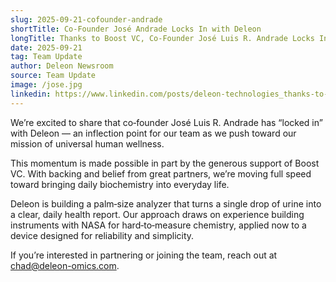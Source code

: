 ```yaml
---
slug: 2025-09-21-cofounder-andrade
shortTitle: Co‑Founder José Andrade Locks In with Deleon
longTitle: Thanks to Boost VC, Co‑Founder José Luis R. Andrade Locks In with Deleon
date: 2025-09-21
tag: Team Update
author: Deleon Newsroom
source: Team Update
image: /jose.jpg
linkedin: https://www.linkedin.com/posts/deleon-technologies_thanks-to-the-generous-investment-of-boost-activity-7374094287602597888-IF6G
---
```


We’re excited to share that co‑founder José Luis R. Andrade has “locked in” with Deleon — an inflection point for our team as we push toward our mission of universal human wellness.

This momentum is made possible in part by the generous support of Boost VC. With backing and belief from great partners, we’re moving full speed toward bringing daily biochemistry into everyday life.

Deleon is building a palm‑size analyzer that turns a single drop of urine into a clear, daily health report. Our approach draws on experience building instruments with NASA for hard‑to‑measure chemistry, applied now to a device designed for reliability and simplicity.

If you’re interested in partnering or joining the team, reach out at [chad@deleon-omics.com](mailto:chad@deleon-omics.com).
